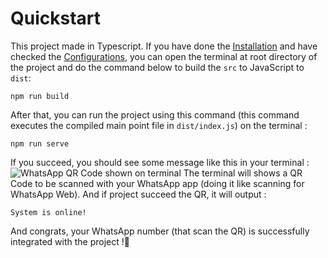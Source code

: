# Quickstart  

This project made in Typescript. If you have done the [Installation](installation) and have checked the [Configurations](configurations), you can open the terminal at root directory of the project and do the command below to build the `src` to JavaScript to `dist`:
```terminal
npm run build
```
After that, you can run the project using this command (this command executes the compiled main point file in `dist/index.js`) on the terminal :
```terminal
npm run serve
```
If you succeed, you should see some message like this in your terminal :
![WhatsApp QR Code shown on terminal](https://i.ibb.co/K5rzdxp/readme-quickstart-1.png)
The terminal will shows a QR Code to be scanned with your WhatsApp app (doing it like scanning for WhatsApp Web). And if project succeed the QR, it will output :  
```terminal
System is online!
```
And congrats, your WhatsApp number (that scan the QR) is successfully integrated with the project !🎉
